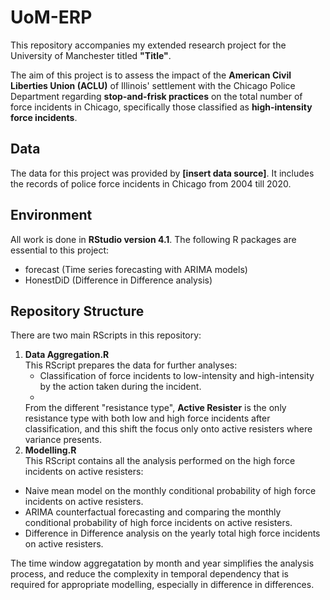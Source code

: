 # UoM-ERP

This repository accompanies my extended research project for the University of Manchester titled **"Title"**.

The aim of this project is to assess the impact of the **American Civil Liberties Union (ACLU)** of Illinois' settlement with the Chicago Police Department regarding **stop-and-frisk practices** on the total number of force incidents in Chicago, specifically those classified as **high-intensity force incidents**.

## Data

The data for this project was provided by **[insert data source]**. It includes the records of police force incidents in Chicago from 2004 till 2020. 

## Environment

All work is done in **RStudio version 4.1**. The following R packages are essential to this project:

- forecast      (Time series forecasting with ARIMA models)
- HonestDiD     (Difference in Difference analysis)

## Repository Structure

There are two main RScripts in this repository:

1. **Data Aggregation.R**  
    This RScript prepares the data for further analyses:
     - Classification of force incidents to low-intensity and high-intensity by the action taken during the incident.
     -
   From the different "resistance type", **Active Resister** is the only resistance type with both low and high force incidents after classification, and this shift the focus only onto active resisters where variance presents.
3. **Modelling.R**  
   This RScript contains all the analysis performed on the high force incidents on active resisters:
- Naive mean model on the monthly conditional probability of high force incidents on active resisters.
- ARIMA counterfactual forecasting and comparing the monthly conditional probability of high force incidents on active resisters.
- Difference in Difference analysis on the yearly total high force incidents on active resisters.

The time window aggregatation by month and year simplifies the analysis process, and reduce the complexity in temporal dependency that is required for appropriate modelling, especially in difference in differences.
